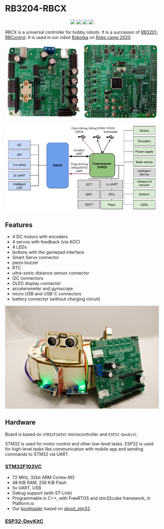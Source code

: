# RB3204-RBCX

<p align="center">
<a href="https://hits.seeyoufarm.com"><img src="https://hits.seeyoufarm.com/api/count/incr/badge.svg?url=https%3A%2F%2Fgithub.com%2FRoboticsBrno%2FRB3204-RBCX&count_bg=%2379C83D&title_bg=%23555555&icon=&icon_color=%23E7E7E7&title=views&edge_flat=true"/></a>
<img src="https://img.shields.io/github/license/RoboticsBrno/RB3204-RBCX?style=flat-square">
<img src="https://img.shields.io/github/issues/RoboticsBrno/RB3204-RBCX?style=flat-square">
<img src="https://img.shields.io/github/stars/RoboticsBrno/RB3204-RBCX?style=flat-square">
</p>

RBCX is a universal controller for hobby robots. It is a successor of [RB3201-RBControl](https://github.com/RoboticsBrno/RB3201-RBControl).
It is used in our robot [Robotka](https://robotka.robotickytabor.cz) on [Robo camp 2020](https://robotickytabor.cz).

<div align="center">
  	<td><img src="./media/rbcx-front.png" width="49%"></td>
	<td><img src="./media/rbcx-back.png" width="49%"></td>
</div>

![RBCX](./media/rbcx-schematic.png)

## Features
- 4 DC motors with encoders
- 4 servos with feedback (via ADC)
- 4 LEDs
- buttons with the gamepad interface
- Smart Servo connector
- piezo buzzer
- RTC
- ultra-sonic distance sensor connector
- I2C connectors
- OLED display connector
- accelerometer and gyroscope
- micro USB and USB-C connectors
- battery connector (without charging circuit)

![RBCX](./media/robotka.jpg)

## Hardware
Board is based on `STM32F103VC` microcontroller and `ESP32-DevKitC`.

STM32 is used for motor control and other low-level tasks.
ESP32 is used for high-level tasks like communication with mobile app and sending commands to STM32 via UART.


### [STM32F103VC](https://www.st.com/en/microcontrollers-microprocessors/stm32f103vc.html)

-  72 MHz, 32bit ARM Cortex-M3
-  48 KiB RAM, 256 KiB Flash
-  5x UART, USB
-  Debug support (with ST-Link)
-  Programmable in C++, with FreeRTOS and stm32cube framework, in Platform.io
-  Our [bootloader](https://github.com/RoboticsBrno/sboot_stm32) based on [sboot_stm32](https://github.com/dmitrystu/sboot_stm32).


### [ESP32-DevKitC](https://www.espressif.com/en/products/devkits/esp32-devkitc)
